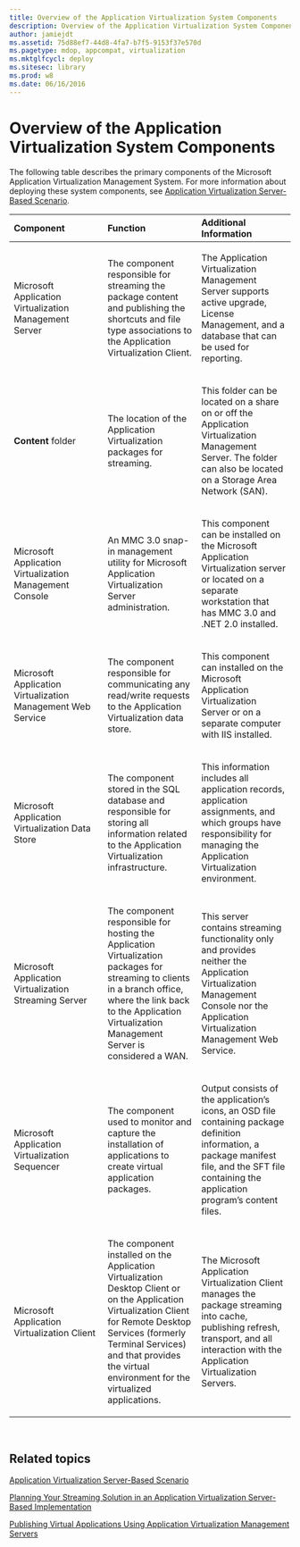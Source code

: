 ```yaml
---
title: Overview of the Application Virtualization System Components
description: Overview of the Application Virtualization System Components
author: jamiejdt
ms.assetid: 75d88ef7-44d8-4fa7-b7f5-9153f37e570d
ms.pagetype: mdop, appcompat, virtualization
ms.mktglfcycl: deploy
ms.sitesec: library
ms.prod: w8
ms.date: 06/16/2016
---
```



# Overview of the Application Virtualization System Components


The following table describes the primary components of the Microsoft Application Virtualization Management System. For more information about deploying these system components, see [Application Virtualization Server-Based Scenario](application-virtualization-server-based-scenario.md).

<table>
<colgroup>
<col width="33%" />
<col width="33%" />
<col width="33%" />
</colgroup>
<thead>
<tr class="header">
<th align="left">Component</th>
<th align="left">Function</th>
<th align="left">Additional Information</th>
</tr>
</thead>
<tbody>
<tr class="odd">
<td align="left"><p>Microsoft Application Virtualization Management Server</p></td>
<td align="left"><p>The component responsible for streaming the package content and publishing the shortcuts and file type associations to the Application Virtualization Client.</p></td>
<td align="left"><p>The Application Virtualization Management Server supports active upgrade, License Management, and a database that can be used for reporting.</p></td>
</tr>
<tr class="even">
<td align="left"><p><strong>Content</strong> folder</p></td>
<td align="left"><p>The location of the Application Virtualization packages for streaming.</p></td>
<td align="left"><p>This folder can be located on a share on or off the Application Virtualization Management Server. The folder can also be located on a Storage Area Network (SAN).</p></td>
</tr>
<tr class="odd">
<td align="left"><p>Microsoft Application Virtualization Management Console</p></td>
<td align="left"><p>An MMC 3.0 snap-in management utility for Microsoft Application Virtualization Server administration.</p></td>
<td align="left"><p>This component can be installed on the Microsoft Application Virtualization server or located on a separate workstation that has MMC 3.0 and .NET 2.0 installed.</p></td>
</tr>
<tr class="even">
<td align="left"><p>Microsoft Application Virtualization Management Web Service</p></td>
<td align="left"><p>The component responsible for communicating any read/write requests to the Application Virtualization data store.</p></td>
<td align="left"><p>This component can installed on the Microsoft Application Virtualization Server or on a separate computer with IIS installed.</p></td>
</tr>
<tr class="odd">
<td align="left"><p>Microsoft Application Virtualization Data Store</p></td>
<td align="left"><p>The component stored in the SQL database and responsible for storing all information related to the Application Virtualization infrastructure.</p></td>
<td align="left"><p>This information includes all application records, application assignments, and which groups have responsibility for managing the Application Virtualization environment.</p></td>
</tr>
<tr class="even">
<td align="left"><p>Microsoft Application Virtualization Streaming Server</p></td>
<td align="left"><p>The component responsible for hosting the Application Virtualization packages for streaming to clients in a branch office, where the link back to the Application Virtualization Management Server is considered a WAN.</p></td>
<td align="left"><p>This server contains streaming functionality only and provides neither the Application Virtualization Management Console nor the Application Virtualization Management Web Service.</p></td>
</tr>
<tr class="odd">
<td align="left"><p>Microsoft Application Virtualization Sequencer</p></td>
<td align="left"><p>The component used to monitor and capture the installation of applications to create virtual application packages.</p></td>
<td align="left"><p>Output consists of the application’s icons, an OSD file containing package definition information, a package manifest file, and the SFT file containing the application program’s content files.</p></td>
</tr>
<tr class="even">
<td align="left"><p>Microsoft Application Virtualization Client</p></td>
<td align="left"><p>The component installed on the Application Virtualization Desktop Client or on the Application Virtualization Client for Remote Desktop Services (formerly Terminal Services) and that provides the virtual environment for the virtualized applications.</p></td>
<td align="left"><p>The Microsoft Application Virtualization Client manages the package streaming into cache, publishing refresh, transport, and all interaction with the Application Virtualization Servers.</p></td>
</tr>
</tbody>
</table>

 

## Related topics


[Application Virtualization Server-Based Scenario](application-virtualization-server-based-scenario.md)

[Planning Your Streaming Solution in an Application Virtualization Server-Based Implementation](planning-your-streaming-solution-in-an-application-virtualization-server-based-implementation.md)

[Publishing Virtual Applications Using Application Virtualization Management Servers](publishing-virtual-applications-using-application-virtualization-management-servers.md)

 

 






